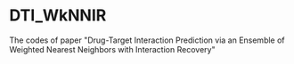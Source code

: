 # DTI_WkNNIR
The codes of paper "Drug-Target Interaction Prediction via an Ensemble of Weighted Nearest Neighbors with Interaction Recovery"
